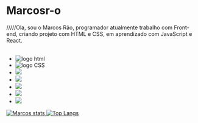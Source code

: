 # Marcosr-o
/////Ola, sou o Marcos Rão, programador atualmente trabalho com Front-end, criando projeto com HTML e CSS, em aprendizado com JavaScript e React.
<br>
<br>
- <img src="https://img.shields.io/badge/html5-%23E34F26.svg?style=for-the-badge&logo=html5&logoColor=white" alt="logo html"/>
- <img src="https://img.shields.io/badge/css3-%231572B6.svg?style=for-the-badge&logo=css3&logoColor=white" alt="logo CSS"/>
- <img src="https://img.shields.io/badge/javascript-%23323330.svg?style=for-the-badge&logo=javascript&logoColor=%23F7DF1E"/>
- <img src="https://img.shields.io/badge/Gmail-D14836?style=for-the-badge&logo=gmail&logoColor=white" /> <a href="marcosaugustorao@gmail.com"/>
- <img src="https://img.shields.io/badge/Instagram-%23E4405F.svg?style=for-the-badge&logo=Instagram&logoColor=white"/>
- <img src="https://img.shields.io/badge/linkedin-%230077B5.svg?style=for-the-badge&logo=linkedin&logoColor=white"/>
- <img src="https://img.shields.io/badge/WhatsApp-25D366?style=for-the-badge&logo=whatsapp&logoColor=white"/>
![Marcos stats](https://github-readme-stats.vercel.app/api?username=Marcosrão&hide=contribs,prs)
![![Top Langs](https://github-readme-stats.vercel.app/api/top-langs/?username=Marcosrão)](https://github.com/anuraghazra/github-readme-stats)
